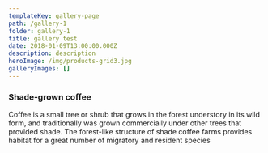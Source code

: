 ```yaml
---
templateKey: gallery-page
path: /gallery-1
folder: gallery-1
title: gallery test
date: 2018-01-09T13:00:00.000Z
description: description
heroImage: /img/products-grid3.jpg
galleryImages: []
---
```

### Shade-grown coffee

Coffee is a small tree or shrub that grows in the forest understory in its wild form, and traditionally was grown commercially under other trees that provided shade. The forest-like structure of shade coffee farms provides habitat for a great number of migratory and resident species
